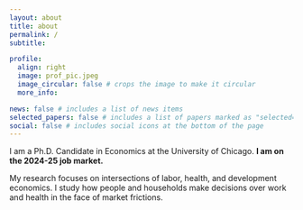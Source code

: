 ```yaml
---
layout: about
title: about
permalink: /
subtitle: 

profile:
  align: right
  image: prof_pic.jpeg
  image_circular: false # crops the image to make it circular
  more_info: 

news: false # includes a list of news items
selected_papers: false # includes a list of papers marked as "selected={true}"
social: false # includes social icons at the bottom of the page
---
```


I am a Ph.D. Candidate in Economics at the University of Chicago. **I am on the 2024-25 job market.** 

My research focuses on intersections of labor, health, and development economics. I study how people and households make decisions over work and health in the face of market frictions. 

